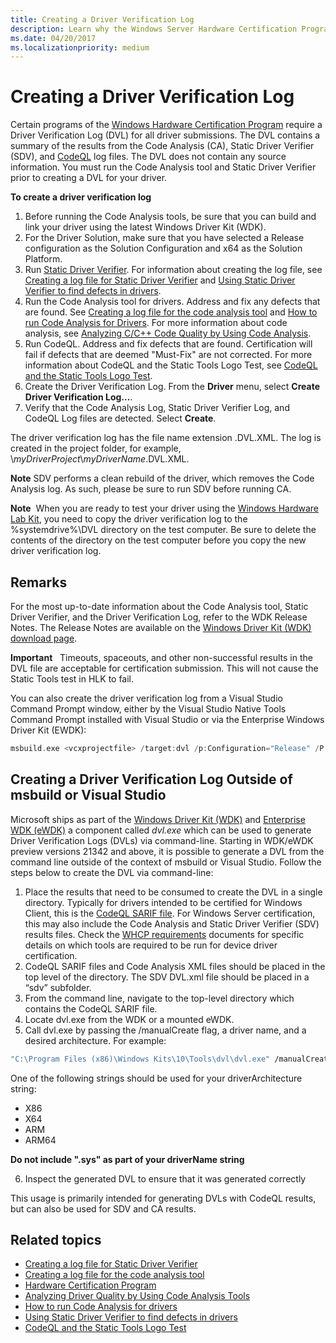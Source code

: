 ```yaml
---
title: Creating a Driver Verification Log
description: Learn why the Windows Server Hardware Certification Program requires a Driver Verification Log (DVL) for all applicable driver submissions.
ms.date: 04/20/2017
ms.localizationpriority: medium
---
```


# Creating a Driver Verification Log

Certain programs of the [Windows Hardware Certification Program](/windows-hardware/design/compatibility/) require a Driver Verification Log (DVL) for all driver submissions. The DVL contains a summary of the results from the Code Analysis (CA), Static Driver Verifier (SDV), and [CodeQL](../devtest/static-tools-and-codeql.md) log files. The DVL does not contain any source information. You must run the Code Analysis tool and Static Driver Verifier prior to creating a DVL for your driver.

**To create a driver verification log**

1.  Before running the Code Analysis tools, be sure that you can build and link your driver using the latest Windows Driver Kit (WDK).
2.  For the Driver Solution, make sure that you have selected a Release configuration as the Solution Configuration and x64 as the Solution Platform.
3.  Run [Static Driver Verifier](../devtest/static-driver-verifier.md). For information about creating the log file, see [Creating a log file for Static Driver Verifier](creating-a-log-file-for-static-driver-verifier.md) and [Using Static Driver Verifier to find defects in drivers](../devtest/using-static-driver-verifier-to-find-defects-in-drivers.md).
4.  Run the Code Analysis tool for drivers. Address and fix any defects that are found. See [Creating a log file for the code analysis tool](creating-a-log-file-for-the-code-analysis-tool.md) and [How to run Code Analysis for Drivers](../devtest/how-to-run-code-analysis-for-drivers.md). For more information about code analysis, see [Analyzing C/C++ Code Quality by Using Code Analysis](/previous-versions/visualstudio/visual-studio-2013/dd264897(v=vs.120)).
5.  Run CodeQL.  Address and fix defects that are found.  Certification will fail if defects that are deemed "Must-Fix" are not corrected.  For more information about CodeQL and the Static Tools Logo Test, see [CodeQL and the Static Tools Logo Test](../devtest/static-tools-and-codeql.md).
5.  Create the Driver Verification Log. From the **Driver** menu, select **Create Driver Verification Log...**.
6.  Verify that the Code Analysis Log, Static Driver Verifier Log, and CodeQL Log files are detected. Select **Create**.

The driver verification log has the file name extension .DVL.XML. The log is created in the project folder, for example, \\*myDriverProject*\\*myDriverName*.DVL.XML.

**Note**  SDV performs a clean rebuild of the driver, which removes the Code Analysis log.  As such, please be sure to run SDV before running CA.

**Note**  When you are ready to test your driver using the [Windows Hardware Lab Kit](/windows-hardware/test/hlk/), you need to copy the driver verification log to the %systemdrive%\\DVL directory on the test computer. Be sure to delete the contents of the directory on the test computer before you copy the new driver verification log.

 
## <span id="Remarks"></span><span id="remarks"></span><span id="REMARKS"></span>Remarks

For the most up-to-date information about the Code Analysis tool, Static Driver Verifier, and the Driver Verification Log, refer to the WDK Release Notes. The Release Notes are available on the [Windows Driver Kit (WDK) download page](https://go.microsoft.com/fwlink/p/?linkid=254897).

**Important**   Timeouts, spaceouts, and other non-successful results in the DVL file are acceptable for certification submission. This will not cause the Static Tools test in HLK to fail. 
 
You can also create the driver verification log from a Visual Studio Command Prompt window, either by the Visual Studio Native Tools Command Prompt installed with Visual Studio or via the Enterprise Windows Driver Kit (EWDK):

```cpp
msbuild.exe <vcxprojectfile> /target:dvl /p:Configuration="Release" /P:Platform=x64
```

## Creating a Driver Verification Log Outside of msbuild or Visual Studio

Microsoft ships as part of the [Windows Driver Kit (WDK)](/windows-hardware/drivers/download-the-wdk) and [Enterprise WDK (eWDK)](/windows-hardware/drivers/download-the-wdk#enterprise-wdk-ewdk-for-windows-10-version-2004) a component called *dvl.exe* which can be used to generate Driver Verification Logs (DVLs) via command-line.  Starting in WDK/eWDK preview versions 21342 and above, it is possible to generate a DVL from the command line outside of the context of msbuild or Visual Studio. Follow the steps below to create the DVL via command-line:

1. Place the results that need to be consumed to create the DVL in a single directory.  Typically for drivers intended to be certified for Windows Client, this is the [CodeQL SARIF file](/windows-hardware/drivers/devtest/static-tools-and-codeql#view-analysis).  For Windows Server certification, this may also include the Code Analysis and Static Driver Verifier (SDV) results files.  Check the [WHCP requirements](/windows-hardware/design/compatibility/whcp-specifications-policies) documents for specific details on which tools are required to be run for device driver certification.
2. CodeQL SARIF files and Code Analysis XML files should be placed in the top level of the directory.  The SDV DVL.xml file should be placed in a “sdv” subfolder.
3. From the command line, navigate to the top-level directory which contains the CodeQL SARIF file.
4. Locate dvl.exe from the WDK or a mounted eWDK.
5. Call dvl.exe by passing the /manualCreate flag, a driver name, and a desired architecture. For example:

```cmd
"C:\Program Files (x86)\Windows Kits\10\Tools\dvl\dvl.exe" /manualCreate driverName driverArchitecture
```

One of the following strings should be used for your driverArchitecture string:

- X86
- X64
- ARM
- ARM64

**Do not include ".sys" as part of your driverName string**


6. Inspect the generated DVL to ensure that it was generated correctly

This usage is primarily intended for generating DVLs with CodeQL results, but can also be used for SDV and CA results.  

## <span id="related_topics"></span>Related topics



* [Creating a log file for Static Driver Verifier](creating-a-log-file-for-static-driver-verifier.md)
* [Creating a log file for the code analysis tool](creating-a-log-file-for-the-code-analysis-tool.md)
* [Hardware Certification Program](/previous-versions/windows/hardware/hck/jj124227(v=vs.85))
* [Analyzing Driver Quality by Using Code Analysis Tools](analyzing-driver-quality-by-using-code-analysis-tools.md)
* [How to run Code Analysis for drivers](../devtest/how-to-run-code-analysis-for-drivers.md)
* [Using Static Driver Verifier to find defects in drivers](../devtest/using-static-driver-verifier-to-find-defects-in-drivers.md)
* [CodeQL and the Static Tools Logo Test](../devtest/static-tools-and-codeql.md)